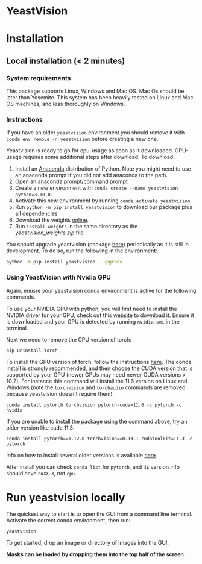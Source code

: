 # <p>  <b>YeastVision </b> </p>


# Installation

## Local installation (< 2 minutes)

### System requirements

This package supports Linux, Windows and Mac OS. Mac Os should be later than Yosemite. This system has been heavily tested on Linux and Mac OS machines, and less thoroughly on Windows. 
 
### Instructions 

If you have an older `yeastvision` environment you should remove it with `conda env remove -n yeastvision` before creating a new one. 

Yeastvision is ready to go for cpu-usage as soon as it downloaded. GPU-usage requires some additional steps after download. To download:

1. Install an [Anaconda](https://www.anaconda.com/products/distribution) distribution of Python. Note you might need to use an anaconda prompt if you did not add anaconda to the path.
2. Open an anaconda prompt/command prompt
3. Create a new environment with `conda create --name yeastvision python=3.10.0`. 
4. Activate this new environment by running `conda activate yeastvision`
5. Run `python -m pip install yeastvision` to download our package plus all dependencies
6. Download the weights [online](https://drive.google.com/file/d/1Zl3b00eSbe3wbxpYOknEP5q0A86XtEfL/view?usp=sharing). 
7. Run `install-weights` in the same directory as the *yeastvision_weights.zip* file


You should upgrade yeastvision (package [here](https://pypi.org/project/yeastvision/)) periodically as it is still in development. To do so, run the following in the environment:

~~~sh
python -m pip install yeastvision --upgrade
~~~

### Using YeastVision with Nvidia GPU

Again, enusre your yeastvision conda environment is active for the following commands.

To use your NVIDIA GPU with python, you will first need to install the NVIDIA driver for your GPU, check out this [website](https://www.nvidia.com/Download/index.aspx?lang=en-us) to download it. Ensure it is downloaded and your GPU is detected by running `nvidia-smi` in the terminal.

Next we need to remove the CPU version of torch:
~~~
pip uninstall torch
~~~

To install the GPU version of torch, follow the instructions [here](https://pytorch.org/get-started/locally/). The conda install is strongly recommended, and then choose the CUDA version that is supported by your GPU (newer GPUs may need newer CUDA versions > 10.2). For instance this command will install the 11.6 version on Linux and Windows (note the `torchvision` and `torchaudio` commands are removed because yeastvision doesn't require them):
~~~
conda install pytorch torchvision pytorch-cuda=11.6 -c pytorch -c nvidia
~~~

If you are unable to install the package using the command above, try an older version like cuda 11.3:
~~~
conda install pytorch==1.12.0 torchvision==0.13.1 cudatoolkit=11.3 -c pytorch
~~~~
Info on how to install several older versions is available [here](https://pytorch.org/get-started/previous-versions/). 

After install you can check `conda list` for `pytorch`, and its version info should have `cuXX.X`, not `cpu`.

# Run yeastvision locally

The quickest way to start is to open the GUI from a command line terminal. Activate the correct conda environment, then run:
~~~~
yeastvision
~~~~

To get started, drop an image or directory of images into the GUI. 

**Masks can be loaded by dropping them into the top half of the screen.**



